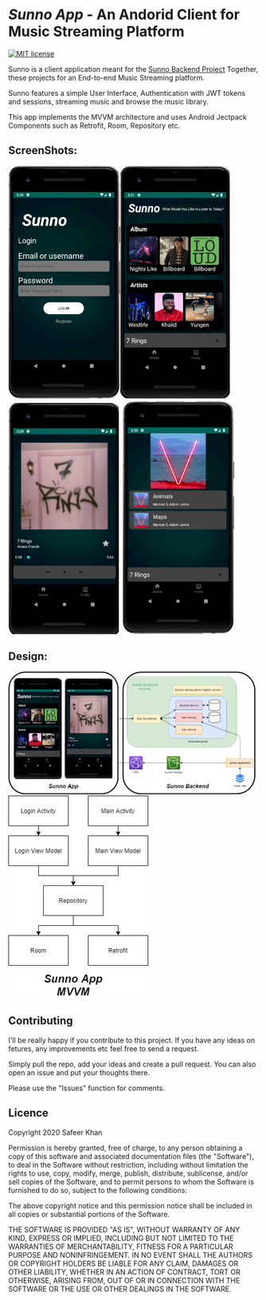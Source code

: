 # *Sunno App* - An Andorid Client for Music Streaming Platform

[![MIT license](https://img.shields.io/badge/License-MIT-blue.svg)](https://github.com/safeer2978/Sunno-backend/blob/master/LICENSE)

Sunno is a client application meant for the [Sunno Backend Project]()
Together, these projects for an End-to-end Music Streaming platform.

Sunno features a simple User Interface, Authentication with JWT tokens and sessions, streaming music and browse the music library.

This app implements the MVVM architecture and uses Android Jectpack Components such as Retrofit, Room, Repository etc.

## ScreenShots:

<img src="https://github.com/safeer2978/sunno/blob/master/images/3.png" width="225"><img src="https://github.com/safeer2978/sunno/blob/master/images/1.png"  width="220"><img src="https://github.com/safeer2978/sunno/blob/master/images/2.png"  width="222">  <img src="https://github.com/safeer2978/sunno/blob/master/images/4.png"  width="230">


## Design:


<img src="https://github.com/safeer2978/sunno/blob/master/images/arch.png" >


<img src="https://github.com/safeer2978/sunno/blob/master/images/design.png" >



## Contributing

I'll be really happy if you contribute to this project. If you have any ideas on fetures, any improvements etc feel free to send a request.

Simply pull the repo, add your ideas and create a pull request. You can also open an issue and put your thoughts there.

Please use the "Issues" function for comments.


## Licence
Copyright 2020 Safeer Khan

Permission is hereby granted, free of charge, to any person obtaining a copy of this software and associated documentation files (the "Software"), to deal in the Software without restriction, including without limitation the rights to use, copy, modify, merge, publish, distribute, sublicense, and/or sell copies of the Software, and to permit persons to whom the Software is furnished to do so, subject to the following conditions:

The above copyright notice and this permission notice shall be included in all copies or substantial portions of the Software.

THE SOFTWARE IS PROVIDED "AS IS", WITHOUT WARRANTY OF ANY KIND, EXPRESS OR IMPLIED, INCLUDING BUT NOT LIMITED TO THE WARRANTIES OF MERCHANTABILITY, FITNESS FOR A PARTICULAR PURPOSE AND NONINFRINGEMENT. IN NO EVENT SHALL THE AUTHORS OR COPYRIGHT HOLDERS BE LIABLE FOR ANY CLAIM, DAMAGES OR OTHER LIABILITY, WHETHER IN AN ACTION OF CONTRACT, TORT OR OTHERWISE, ARISING FROM, OUT OF OR IN CONNECTION WITH THE SOFTWARE OR THE USE OR OTHER DEALINGS IN THE SOFTWARE.
